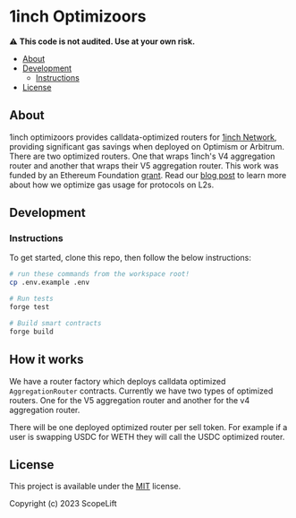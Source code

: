 # 1inch Optimizoors

⚠️ **This code is not audited. Use at your own risk.**


- [About](#about)
- [Development](#development)
  - [Instructions](#instructions)
- [License](#license)

## About

1inch optimizoors provides calldata-optimized routers for [1inch Network](https://1inch.io/),
providing significant gas savings when deployed on Optimism or Arbitrum. There are 
two optimized routers. One that wraps 1inch's V4 aggregation router and another
that wraps their V5 aggregation router. This work was funded by an Ethereum Foundation [grant](https://blog.ethereum.org/2023/02/14/layer-2-grants-roundup). Read our [blog post](https://www.scopelift.co/blog/calldata-optimizooooors) to learn 
more about how we optimize gas usage for protocols on L2s.

## Development

### Instructions

To get started, clone this repo, then follow the below instructions:

```sh
# run these commands from the workspace root!
cp .env.example .env

# Run tests
forge test

# Build smart contracts
forge build
```

## How it works

We have a router factory which deploys calldata optimized `AggregationRouter` contracts. 
Currently we have two types of optimized routers. One for the V5 aggregation router and another 
for the v4 aggregation router.

There will be one deployed optimized router per sell token. For example if a user
is swapping USDC for WETH they will call the USDC optimized router.

## License

This project is available under the [MIT](LICENSE.txt) license.

Copyright (c) 2023 ScopeLift
